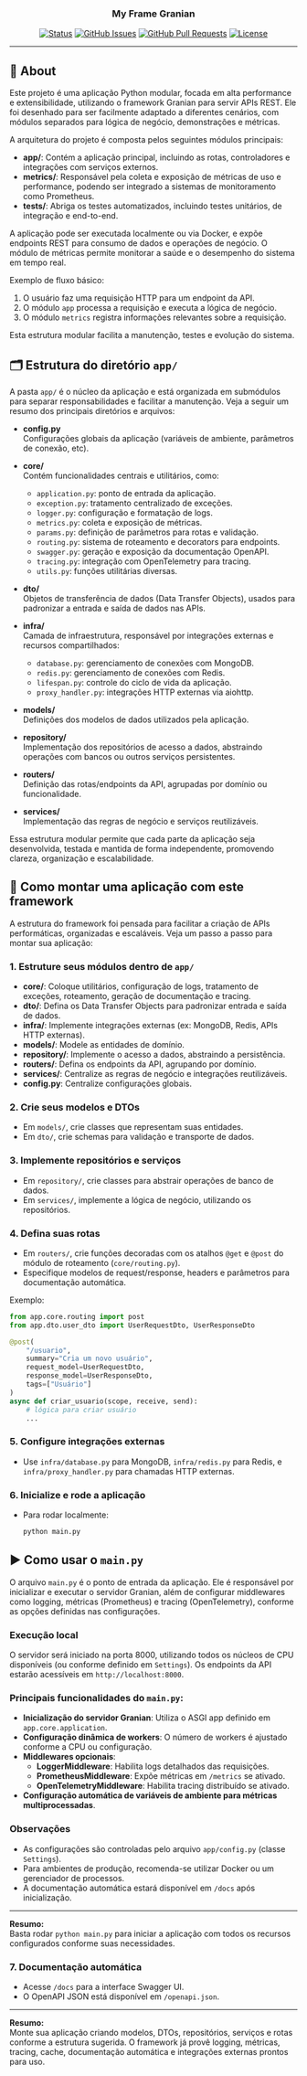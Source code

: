 <h3 align="center">My Frame Granian</h3>

<div align="center">

[![Status](https://img.shields.io/badge/status-active-success.svg)]()
[![GitHub Issues](https://img.shields.io/github/issues/kylelobo/The-Documentation-Compendium.svg)](https://github.com/tiagoBarbano/my_frame_granian/issues)
[![GitHub Pull Requests](https://img.shields.io/github/issues-pr/kylelobo/The-Documentation-Compendium.svg)](https://github.com/tiagoBarbano/my_frame_granian/pulls)
[![License](https://img.shields.io/badge/license-MIT-blue.svg)](/LICENSE)

</div>

---
## 🧐 About <a name = "about"></a>

Este projeto é uma aplicação Python modular, focada em alta performance e extensibilidade, utilizando o framework Granian para servir APIs REST. Ele foi desenhado para ser facilmente adaptado a diferentes cenários, com módulos separados para lógica de negócio, demonstrações e métricas.

A arquitetura do projeto é composta pelos seguintes módulos principais:

- **app/**: Contém a aplicação principal, incluindo as rotas, controladores e integrações com serviços externos.
- **metrics/**: Responsável pela coleta e exposição de métricas de uso e performance, podendo ser integrado a sistemas de monitoramento como Prometheus.
- **tests/**: Abriga os testes automatizados, incluindo testes unitários, de integração e end-to-end.

A aplicação pode ser executada localmente ou via Docker, e expõe endpoints REST para consumo de dados e operações de negócio. O módulo de métricas permite monitorar a saúde e o desempenho do sistema em tempo real.

Exemplo de fluxo básico:
1. O usuário faz uma requisição HTTP para um endpoint da API.
2. O módulo `app` processa a requisição e executa a lógica de negócio.
3. O módulo `metrics` registra informações relevantes sobre a requisição.

Esta estrutura modular facilita a manutenção, testes e evolução do sistema.


## 🗂️ Estrutura do diretório `app/`

A pasta `app/` é o núcleo da aplicação e está organizada em submódulos para separar responsabilidades e facilitar a manutenção. Veja a seguir um resumo dos principais diretórios e arquivos:

- **config.py**  
  Configurações globais da aplicação (variáveis de ambiente, parâmetros de conexão, etc).

- **core/**  
  Contém funcionalidades centrais e utilitários, como:
  - `application.py`: ponto de entrada da aplicação.
  - `exception.py`: tratamento centralizado de exceções.
  - `logger.py`: configuração e formatação de logs.
  - `metrics.py`: coleta e exposição de métricas.
  - `params.py`: definição de parâmetros para rotas e validação.
  - `routing.py`: sistema de roteamento e decorators para endpoints.
  - `swagger.py`: geração e exposição da documentação OpenAPI.
  - `tracing.py`: integração com OpenTelemetry para tracing.
  - `utils.py`: funções utilitárias diversas.

- **dto/**  
  Objetos de transferência de dados (Data Transfer Objects), usados para padronizar a entrada e saída de dados nas APIs.

- **infra/**  
  Camada de infraestrutura, responsável por integrações externas e recursos compartilhados:
  - `database.py`: gerenciamento de conexões com MongoDB.
  - `redis.py`: gerenciamento de conexões com Redis.
  - `lifespan.py`: controle do ciclo de vida da aplicação.
  - `proxy_handler.py`: integrações HTTP externas via aiohttp.

- **models/**  
  Definições dos modelos de dados utilizados pela aplicação.

- **repository/**  
  Implementação dos repositórios de acesso a dados, abstraindo operações com bancos ou outros serviços persistentes.

- **routers/**  
  Definição das rotas/endpoints da API, agrupadas por domínio ou funcionalidade.

- **services/**  
  Implementação das regras de negócio e serviços reutilizáveis.

Essa estrutura modular permite que cada parte da aplicação seja desenvolvida, testada e mantida de forma independente, promovendo clareza, organização e escalabilidade.



## 🚀 Como montar uma aplicação com este framework

A estrutura do framework foi pensada para facilitar a criação de APIs performáticas, organizadas e escaláveis. Veja um passo a passo para montar sua aplicação:

### 1. Estruture seus módulos dentro de `app/`

- **core/**: Coloque utilitários, configuração de logs, tratamento de exceções, roteamento, geração de documentação e tracing.
- **dto/**: Defina os Data Transfer Objects para padronizar entrada e saída de dados.
- **infra/**: Implemente integrações externas (ex: MongoDB, Redis, APIs HTTP externas).
- **models/**: Modele as entidades de domínio.
- **repository/**: Implemente o acesso a dados, abstraindo a persistência.
- **routers/**: Defina os endpoints da API, agrupando por domínio.
- **services/**: Centralize as regras de negócio e integrações reutilizáveis.
- **config.py**: Centralize configurações globais.

### 2. Crie seus modelos e DTOs

- Em `models/`, crie classes que representam suas entidades.
- Em `dto/`, crie schemas para validação e transporte de dados.

### 3. Implemente repositórios e serviços

- Em `repository/`, crie classes para abstrair operações de banco de dados.
- Em `services/`, implemente a lógica de negócio, utilizando os repositórios.

### 4. Defina suas rotas

- Em `routers/`, crie funções decoradas com os atalhos `@get` e `@post` do módulo de roteamento (`core/routing.py`).
- Especifique modelos de request/response, headers e parâmetros para documentação automática.

Exemplo:
```python
from app.core.routing import post
from app.dto.user_dto import UserRequestDto, UserResponseDto

@post(
    "/usuario",
    summary="Cria um novo usuário",
    request_model=UserRequestDto,
    response_model=UserResponseDto,
    tags=["Usuário"]
)
async def criar_usuario(scope, receive, send):
    # lógica para criar usuário
    ...
```

### 5. Configure integrações externas

- Use `infra/database.py` para MongoDB, `infra/redis.py` para Redis, e `infra/proxy_handler.py` para chamadas HTTP externas.

### 6. Inicialize e rode a aplicação

- Para rodar localmente:
  ```sh
  python main.py
  ```

## ▶️ Como usar o `main.py`

O arquivo `main.py` é o ponto de entrada da aplicação. Ele é responsável por inicializar e executar o servidor Granian, além de configurar middlewares como logging, métricas (Prometheus) e tracing (OpenTelemetry), conforme as opções definidas nas configurações.

### Execução local

O servidor será iniciado na porta 8000, utilizando todos os núcleos de CPU disponíveis (ou conforme definido em `Settings`). Os endpoints da API estarão acessíveis em `http://localhost:8000`.

### Principais funcionalidades do `main.py`:

- **Inicialização do servidor Granian**: Utiliza o ASGI app definido em `app.core.application`.
- **Configuração dinâmica de workers**: O número de workers é ajustado conforme a CPU ou configuração.
- **Middlewares opcionais**:
  - **LoggerMiddleware**: Habilita logs detalhados das requisições.
  - **PrometheusMiddleware**: Expõe métricas em `/metrics` se ativado.
  - **OpenTelemetryMiddleware**: Habilita tracing distribuído se ativado.
- **Configuração automática de variáveis de ambiente para métricas multiprocessadas**.

### Observações

- As configurações são controladas pelo arquivo `app/config.py` (classe `Settings`).
- Para ambientes de produção, recomenda-se utilizar Docker ou um gerenciador de processos.
- A documentação automática estará disponível em `/docs` após inicialização.

---
**Resumo:**  
Basta rodar `python main.py` para iniciar a aplicação com todos os recursos configurados conforme suas necessidades.  


### 7. Documentação automática

- Acesse `/docs` para a interface Swagger UI.
- O OpenAPI JSON está disponível em `/openapi.json`.

---

**Resumo:**  
Monte sua aplicação criando modelos, DTOs, repositórios, serviços e rotas conforme a estrutura sugerida. O framework já provê logging, métricas, tracing, cache, documentação automática e integrações externas prontos para uso.